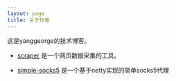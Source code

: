 ```yaml
---
layout: page
title: 关于作者
---
```


这是yanggeorge的技术博客。

- [scraper](https://github.com/yanggeorge/scraper) 是一个网页数据采集的工具。

- [simple-socks5](https://github.com/yanggeorge/simple-socks5) 是一个基于netty实现的简单socks5代理